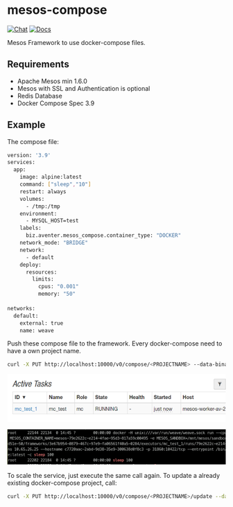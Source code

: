 # mesos-compose 

[![Chat](https://img.shields.io/static/v1?label=Chat&message=Support&color=brightgreen)](https://matrix.to/#/#mesosk3s:matrix.aventer.biz?via=matrix.aventer.biz)
[![Docs](https://img.shields.io/static/v1?label=Docs&message=Support&color=brightgreen)](https://aventer-ug.github.io/mesos-m3s/index.html)

Mesos Framework to use docker-compose files.

## Requirements

- Apache Mesos min 1.6.0
- Mesos with SSL and Authentication is optional
- Redis Database
- Docker Compose Spec 3.9

## Example

The compose file:

```bash
version: '3.9'
services:
  app:
    image: alpine:latest
    command: ["sleep","10"]
    restart: always
    volumes:
      - /tmp:/tmp
    environment:
      - MYSQL_HOST=test
    labels:
      biz.aventer.mesos_compose.container_type: "DOCKER"
    network_mode: "BRIDGE"
    network:
      - default
    deploy:
      resources:
        limits:
          cpus: "0.001"
          memory: "50"

networks:
  default:
    external: true
    name: weave

```

Push these compose file to the framework. Every docker-compose need to have a own project name.

```bash
curl -X PUT http://localhost:10000/v0/compose/<PROJECTNAME> --data-binary @docs/example/docker-compose.yml
```

![image_2021-11-08-11-33-09](vx_images/image_2021-11-08-11-33-09.png)

![image_2021-11-08-11-33-47](vx_images/image_2021-11-08-11-33-47.png)

To scale the service, just execute the same call again. To update a already existing docker-compose project, call:

```bash
curl -X PUT http://localhost:10000/v0/compose/<PROJECTNAME>/update --data-binary @docs/example/docker-compose.yml
```

